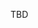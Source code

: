 
TBD

<!-- Your final project is to create an artwork that utilizes sound and engages in sound art discourse in some way. You may use any or none of the techniques discussed in class, as long as the work shows rigorous conceptual and aesthetic development. The work may be an audio piece, video work, installation, or other form. It should connect to your studio practice and take on a topic of personal artistic concern which you should articulate in your description.


must fully enclose the electronics


### Proposal

On Monday 5/1 you will turn in a proposal that includes:
- your preliminary concept and any relevant illustrative material
- how it relates to (sound) art discourse
- how it relates to your studio practice
- the materials you anticipate using (Pd, speakers, recorder; wood, projection, paper-maché; found objects etc)
- technical questions that you will need to solve
- how you would like to present the work (gallery, site-specific installation, audio piece, video, etc)
- how you plan on documenting the work

We will discuss these proposals in class.


### Initial experiments

On Wednesday 5/3, initial experiments are due (turn these in under the "proposal" assignment)

This should consistute significant work toward answering the major questions in your proposal. We will discuss these in class.


### Documentation

Documentation of your work will be a key component of your final grade. This is due Monday 5/8 for critique. Make sure you also have a title and description.

If you are making an audio track, additional documentation beyond the audio is not necessary. However, images, diagrams, scores, and other material that can accompany or clarify the sonic experience is a good idea.

If you are making an installation or physical object, you must make a video. Sound in your video should get special attention—if you're not using your recorder in your piece, use it to record the sound for your video. Clean up your audio in Audacity as necessary.



### Schedule

We will have a preliminary critique one week (after your proposal is due, and a final critique during our exam time. Issues raised in the preliminary critique should be addressed in some way by the final. Depending on the nature of the proposals, we will organize a means of experiencing the works as intended. Documentation is due by the end of the exam period.

 -->